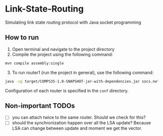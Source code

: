 # Link-State-Routing
 Simulating link state routing protocol with Java socket programming

## How to run
1. Open terminal and navigate to the project directory
2. Compile the project using the following command:
```bash
mvn compile assembly:single
```
3. To run router1 (run the project in general), use the following command:
```bash
java -cp target/COMP535-1.0-SNAPSHOT-jar-with-dependencies.jar socs.network.Main conf/router1.conf
```
Configuration of each router is specified in the `conf` directory.

## Non-important TODOs 
-[ ] you can attach twice to the same router. Should we check for this? 
-[ ] should the synchronization happen over all the LSA update? Because LSA can change between update and moment we get the vector. 